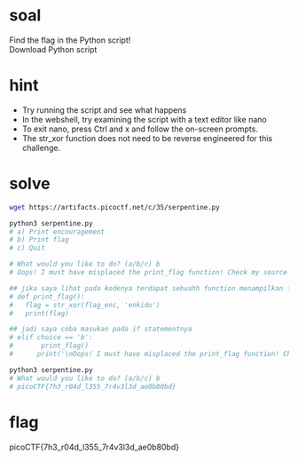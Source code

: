 # soal
Find the flag in the Python script! \
Download Python script

# hint
- Try running the script and see what happens
- In the webshell, try examining the script with a text editor like nano
- To exit nano, press Ctrl and x and follow the on-screen prompts.
- The str_xor function does not need to be reverse engineered for this challenge.

# solve
```bash
wget https://artifacts.picoctf.net/c/35/serpentine.py

python3 serpentine.py
# a) Print encouragement
# b) Print flag
# c) Quit

# What would you like to do? (a/b/c) b
# Oops! I must have misplaced the print_flag function! Check my source code!

## jika saya lihat pada kodenya terdapat sebuahh function menampilkan flag hanya saja tidak dimasukan di if statment
# def print_flag():
#   flag = str_xor(flag_enc, 'enkidu')
#   print(flag)

## jadi saya coba masukan pada if statementnya
# elif choice == 'b':
#       print_flag()
#      print('\nOops! I must have misplaced the print_flag function! Check my source code!\n\n')

python3 serpentine.py
# What would you like to do? (a/b/c) b
# picoCTF{7h3_r04d_l355_7r4v3l3d_ae0b80bd}
```

# flag
picoCTF{7h3_r04d_l355_7r4v3l3d_ae0b80bd}